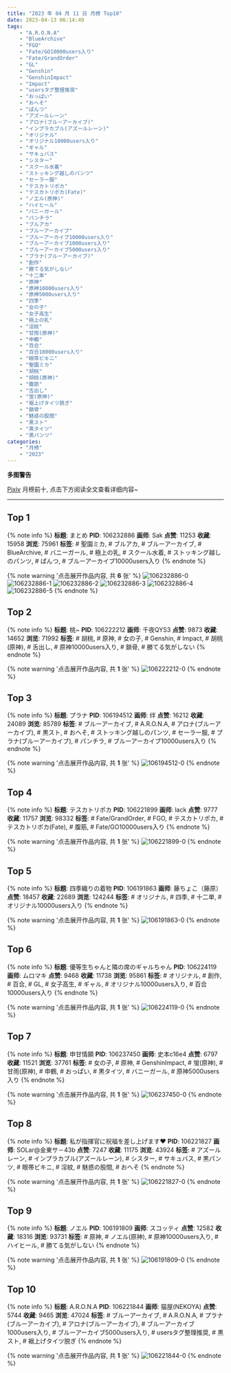 ```yaml
---
title: "2023 年 04 月 11 日 月榜 Top10"
date: 2023-04-13 06:14:49
tags:
    - "A.R.O.N.A"
    - "BlueArchive"
    - "FGO"
    - "Fate/GO10000users入り"
    - "Fate/GrandOrder"
    - "GL"
    - "Genshin"
    - "GenshinImpact"
    - "Impact"
    - "usersタグ整理推奨"
    - "おっぱい"
    - "おへそ"
    - "ぱんつ"
    - "アズールレーン"
    - "アロナ(ブルーアーカイブ)"
    - "インプラカブル(アズールレーン)"
    - "オリジナル"
    - "オリジナル10000users入り"
    - "ギャル"
    - "サキュバス"
    - "シスター"
    - "スクール水着"
    - "ストッキング越しのパンツ"
    - "セーラー服"
    - "テスカトリポカ"
    - "テスカトリポカ(Fate)"
    - "ノエル(原神)"
    - "ハイヒール"
    - "バニーガール"
    - "パンチラ"
    - "ブルアカ"
    - "ブルーアーカイブ"
    - "ブルーアーカイブ10000users入り"
    - "ブルーアーカイブ1000users入り"
    - "ブルーアーカイブ5000users入り"
    - "プラナ(ブルーアーカイブ)"
    - "創作"
    - "勝てる気がしない"
    - "十二単"
    - "原神"
    - "原神10000users入り"
    - "原神5000users入り"
    - "四季"
    - "女の子"
    - "女子高生"
    - "極上の乳"
    - "淫紋"
    - "甘雨(原神)"
    - "申鶴"
    - "百合"
    - "百合10000users入り"
    - "眼帯ビキニ"
    - "聖園ミカ"
    - "胡桃"
    - "胡桃(原神)"
    - "腹筋"
    - "舌出し"
    - "蛍(原神)"
    - "裾上げタイツ脱ぎ"
    - "鎖骨"
    - "魅惑の股間"
    - "黒スト"
    - "黒タイツ"
    - "黒パンツ"
categories:
    - "月榜"
    - "2023"
---
```


<i class="fa fa-triangle-exclamation"></i>**多图警告**<i class="fa fa-triangle-exclamation"></i>

[Pixiv](https://www.pixiv.net/) 月榜前十, 点击下方阅读全文查看详细内容~

<!-- more -->

---

## Top 1

{% note info %}
**标题**: まとめ
**PID**: 106232886 **画师**: Sak
**点赞**: 11253 **收藏**: 15958 **浏览**: 75961
**标签**: # 聖園ミカ, # ブルアカ, # ブルーアーカイブ, # BlueArchive, # バニーガール, # 極上の乳, # スクール水着, # ストッキング越しのパンツ, # ぱんつ, # ブルーアーカイブ10000users入り
{% endnote %}

{% note warning '点击展开作品内容, 共 **6** 张' %}
![106232886-0](https://i.pixiv.re/img-original/img/2023/03/15/12/15/06/106232886_p0.png)
![106232886-1](https://i.pixiv.re/img-original/img/2023/03/15/12/15/06/106232886_p1.png)
![106232886-2](https://i.pixiv.re/img-original/img/2023/03/15/12/15/06/106232886_p2.png)
![106232886-3](https://i.pixiv.re/img-original/img/2023/03/15/12/15/06/106232886_p3.png)
![106232886-4](https://i.pixiv.re/img-original/img/2023/03/15/12/15/06/106232886_p4.png)
![106232886-5](https://i.pixiv.re/img-original/img/2023/03/15/12/15/06/106232886_p5.png)
{% endnote %}

## Top 2

{% note info %}
**标题**: 桃~
**PID**: 106222212 **画师**: 千夜QYS3
**点赞**: 9873 **收藏**: 14652 **浏览**: 71992
**标签**: # 胡桃, # 原神, # 女の子, # Genshin, # Impact, # 胡桃(原神), # 舌出し, # 原神10000users入り, # 鎖骨, # 勝てる気がしない
{% endnote %}

{% note warning '点击展开作品内容, 共 **1** 张' %}
![106222212-0](https://i.pixiv.re/img-original/img/2023/03/15/00/07/44/106222212_p0.jpg)
{% endnote %}

## Top 3

{% note info %}
**标题**: プラナ
**PID**: 106194512 **画师**: 绊
**点赞**: 16212 **收藏**: 24089 **浏览**: 85789
**标签**: # ブルーアーカイブ, # A.R.O.N.A, # アロナ(ブルーアーカイブ), # 黒スト, # おへそ, # ストッキング越しのパンツ, # セーラー服, # プラナ(ブルーアーカイブ), # パンチラ, # ブルーアーカイブ10000users入り
{% endnote %}

{% note warning '点击展开作品内容, 共 **1** 张' %}
![106194512-0](https://i.pixiv.re/img-original/img/2023/03/14/01/11/39/106194512_p0.jpg)
{% endnote %}

## Top 4

{% note info %}
**标题**: テスカトリポカ
**PID**: 106221899 **画师**: lack
**点赞**: 9777 **收藏**: 11757 **浏览**: 98332
**标签**: # Fate/GrandOrder, # FGO, # テスカトリポカ, # テスカトリポカ(Fate), # 腹筋, # Fate/GO10000users入り
{% endnote %}

{% note warning '点击展开作品内容, 共 **1** 张' %}
![106221899-0](https://i.pixiv.re/img-original/img/2023/03/15/00/02/07/106221899_p0.png)
{% endnote %}

## Top 5

{% note info %}
**标题**: 四季織りの着物
**PID**: 106191863 **画师**: 藤ちょこ（藤原）
**点赞**: 18457 **收藏**: 22689 **浏览**: 124244
**标签**: # オリジナル, # 四季, # 十二単, # オリジナル10000users入り
{% endnote %}

{% note warning '点击展开作品内容, 共 **1** 张' %}
![106191863-0](https://i.pixiv.re/img-original/img/2023/03/14/00/00/39/106191863_p0.png)
{% endnote %}

## Top 6

{% note info %}
**标题**: 優等生ちゃんと隣の席のギャルちゃん
**PID**: 106224119 **画师**: ムロマキ
**点赞**: 9468 **收藏**: 11738 **浏览**: 95861
**标签**: # オリジナル, # 創作, # 百合, # GL, # 女子高生, # ギャル, # オリジナル10000users入り, # 百合10000users入り
{% endnote %}

{% note warning '点击展开作品内容, 共 **1** 张' %}
![106224119-0](https://i.pixiv.re/img-original/img/2023/03/15/01/10/18/106224119_p0.jpg)
{% endnote %}

## Top 7

{% note info %}
**标题**: 申甘情願
**PID**: 106237450 **画师**: 史本c16e4
**点赞**: 6797 **收藏**: 11521 **浏览**: 37761
**标签**: # 女の子, # 原神, # GenshinImpact, # 蛍(原神), # 甘雨(原神), # 申鶴, # おっぱい, # 黒タイツ, # バニーガール, # 原神5000users入り
{% endnote %}

{% note warning '点击展开作品内容, 共 **1** 张' %}
![106237450-0](https://i.pixiv.re/img-original/img/2023/03/15/16/57/59/106237450_p0.jpg)
{% endnote %}

## Top 8

{% note info %}
**标题**: 私が指揮官に祝福を差し上げます❤️
**PID**: 106221827 **画师**: SOLar@金東サ－43b
**点赞**: 7247 **收藏**: 11175 **浏览**: 43924
**标签**: # アズールレーン, # インプラカブル(アズールレーン), # シスター, # サキュバス, # 黒パンツ, # 眼帯ビキニ, # 淫紋, # 魅惑の股間, # おへそ
{% endnote %}

{% note warning '点击展开作品内容, 共 **1** 张' %}
![106221827-0](https://i.pixiv.re/img-original/img/2023/03/15/00/01/26/106221827_p0.png)
{% endnote %}

## Top 9

{% note info %}
**标题**: ノエル
**PID**: 106191809 **画师**: スコッティ
**点赞**: 12582 **收藏**: 18316 **浏览**: 93731
**标签**: # 原神, # ノエル(原神), # 原神10000users入り, # ハイヒール, # 勝てる気がしない
{% endnote %}

{% note warning '点击展开作品内容, 共 **1** 张' %}
![106191809-0](https://i.pixiv.re/img-original/img/2023/03/14/05/34/47/106191809_p0.jpg)
{% endnote %}

## Top 10

{% note info %}
**标题**: A.R.O.N.A
**PID**: 106221844 **画师**: 猫屋(NEKOYA)
**点赞**: 5744 **收藏**: 9465 **浏览**: 47024
**标签**: # ブルーアーカイブ, # A.R.O.N.A, # プラナ(ブルーアーカイブ), # アロナ(ブルーアーカイブ), # ブルーアーカイブ1000users入り, # ブルーアーカイブ5000users入り, # usersタグ整理推奨, # 黒スト, # 裾上げタイツ脱ぎ
{% endnote %}

{% note warning '点击展开作品内容, 共 **1** 张' %}
![106221844-0](https://i.pixiv.re/img-original/img/2023/03/15/00/01/34/106221844_p0.png)
{% endnote %}
